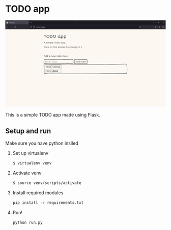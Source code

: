 # TODO app

<img src="./preview.png">

This is a simple TODO app made using Flask.

## Setup and run

Make sure you have python inslled

1. Set up virtualenv
    ```bash
    $ virtualenv venv
    ```
2. Activate venv
    ```bash
    $ source venv/scripts/activate
    ```
3. Install required modules
    ```bash
    pip install -r requirements.txt
    ```
4. Run!
    ```bash
    python run.py
    ```